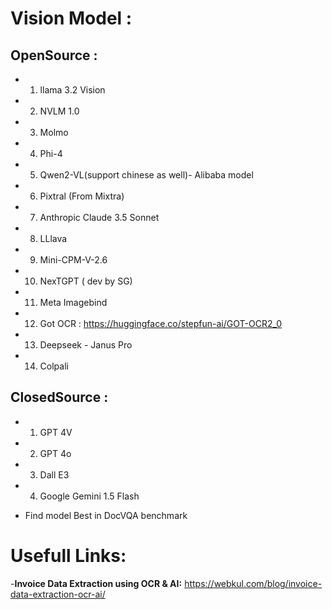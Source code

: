 # Vision Model :

## OpenSource :

- 1. llama 3.2 Vision
- 2. NVLM 1.0
- 3. Molmo
- 4. Phi-4
- 5. Qwen2-VL(support chinese as well)- Alibaba model
- 6. Pixtral (From Mixtra)
- 7. Anthropic Claude 3.5 Sonnet
- 8. LLlava
- 9. Mini-CPM-V-2.6
- 10. NexTGPT ( dev by SG)
- 11. Meta Imagebind
- 12. Got OCR : https://huggingface.co/stepfun-ai/GOT-OCR2_0
- 13. Deepseek - Janus Pro
- 14. Colpali

## ClosedSource :

- 1. GPT 4V
- 2. GPT 4o
- 3. Dall E3
- 4. Google Gemini 1.5 Flash

- Find model Best in DocVQA benchmark

# Usefull Links:

-**Invoice Data Extraction using OCR & AI:** https://webkul.com/blog/invoice-data-extraction-ocr-ai/
